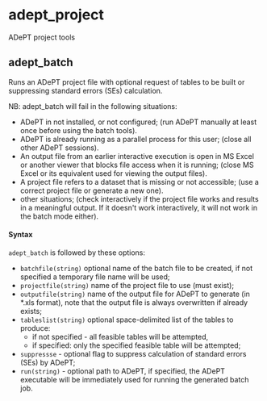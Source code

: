 # adept_project
ADePT project tools


## adept_batch

Runs an ADePT project file with optional request of tables to be built or suppressing standard errors (SEs) calculation.

NB: adept_batch will fail in the following situations:
- ADePT in not installed, or not configured; (run ADePT manually at least once before using the batch tools).
- ADePT is already running as a parallel process for this user; (close all other ADePT sessions).
- An output file from an earlier interactive execution is open in MS Excel or another viewer that blocks file access when it is running; (close MS Excel or its equivalent used for viewing the output files).
- A project file refers to a dataset that is missing or not accessible; (use a correct project file or generate a new one).
- other situations; (check interactively if the project file works and results in a meaningful output. If it doesn't work interactively, it will not work in the batch mode either).

#### Syntax

`adept_batch`  is followed by these options:

- `batchfile(string)` optional name of the batch file to be created, if not specified a temporary file name will be used;
- `projectfile(string)` name of the project file to use (must exist);
- `outputfile(string)` name of the output file for ADePT to generate (in *.xls format), note that the output file is always overwritten if already exists;
- `tableslist(string)` optional space-delimited list of the tables to produce:
  - if not specified - all feasible tables will be attempted,
  - if specified: only the specified feasible table will be attempted;
- `suppressse` - optional flag to suppress calculation of standard errors (SEs) by ADePT;
- `run(string)` - optional path to ADePT, if specified, the ADePT executable will be immediately used for running the generated batch job.


